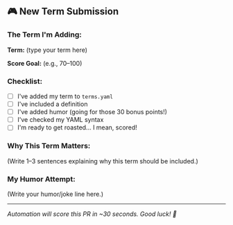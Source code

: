 <!-- 
Create this file at: .github/pull_request_template.md
This template appears automatically when someone creates a PR (CLI and some UIs)
-->

## 🎮 New Term Submission

### The Term I'm Adding:
**Term:** (type your term here)

**Score Goal:** (e.g., 70–100)

### Checklist:
- [ ] I've added my term to `terms.yaml`
- [ ] I've included a definition
- [ ] I've added humor (going for those 30 bonus points!)
- [ ] I've checked my YAML syntax
- [ ] I'm ready to get roasted... I mean, scored!

### Why This Term Matters:
(Write 1–3 sentences explaining why this term should be included.)

### My Humor Attempt:
(Write your humor/joke line here.)

---
*Automation will score this PR in ~30 seconds. Good luck! 🎲*
